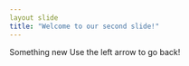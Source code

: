 ```yaml
---
layout slide
title: "Welcome to our second slide!"
---
```

Something new
Use the left arrow to go back!
